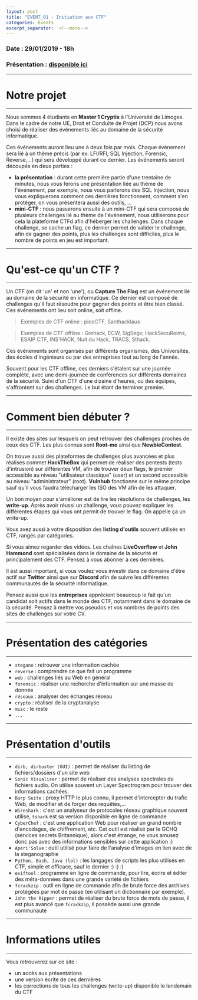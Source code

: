 ```yaml
---
layout: post
title: "EVENT_01 - Initiation aux CTF"
categories: Events
excerpt_separator:  <!--more-->
---
```

<!--more-->

### Date : 29/01/2019 - 18h
### Présentation : <a href="https://slides.com/adelalm/event_01" target="_blank">disponible ici</a>

---
# Notre projet
---

Nous sommes 4 étudiants en __Master 1 Cryptis__ à l'Université de Limoges. Dans le cadre de notre UE, Droit et Conduite de Projet (DCP) nous avons choisi de réaliser des événements liés au domaine de la sécurité informatique.

Ces événements auront lieu une à deux fois par mois. Chaque événement sera lié à un thème précis (par ex: LFI/RFI, SQL Injection, Forensic, Reverse,...) qui sera développé durant ce dernier. Les événements seront découpés en deux parties : 
* __la présentation__ : durant cette première partie d'une trentaine de minutes, nous vous ferons une présentation liée au thème de l'événement, par exemple, nous vous parlerons des SQL Injection, nous vous expliquerons comment ces dernières fonctionnent, comment s'en protéger, on vous présentera aussi des outils, ...
* __mini-CTF__ : nous passerons ensuite à un mini-CTF qui sera composé de plusieurs challenges lié au thème de l'événement, nous utiliserons pour cela la plateforme CTFd afin d'héberger les challenges. Dans chaque challenge, se cache un flag, ce dernier permet de valider le challenge, afin de gagner des points, plus les challenges sont difficiles, plus le nombre de points en jeu est important.

---
# Qu'est-ce qu'un CTF ?
---

Un CTF (on dit 'un' et non 'une'), ou __Capture The Flag__ est un événement lié au domaine de la sécurité en informatique. Ce dernier est composé de challenges qu'il faut résoudre pour gagner des points et être bien classé. Ces événements ont lieu soit online, soit offline.

> Exemples de CTF online : picoCTF, Santhacklaus

> Exemples de CTF offline : Grehack, ECW, SigSegv, HackSecuReims, ESAIP CTF, INS'HACK, Nuit du Hack, TRACS, Sthack.

Ces événements sont organisés par différents organismes, des Universités, des écoles d'ingénieurs ou par des entreprises tout au long de l'année.

Souvent pour les CTF offline, ces derniers s'étalent sur une journée complète, avec une demi-journée de conférences sur différents domaines de la sécurité. Suivi d'un CTF d'une dizaine d'heures, ou des équipes, s'affrontent sur des challenges. Le but étant de terminer premier.

---
# Comment bien débuter ?
---

Il existe des sites sur lesquels on peut retrouver des challenges proches de ceux des CTF. Les plus connus sont __Root-me__ ainsi que __NewbieContest__.

On trouve aussi des plateformes de challenges plus avancées et plus réalises commet __HackTheBox__ qui permet de réaliser des pentests (tests d'intrusion) sur différentes VM, afin de trouver deux flags, le premier accessible au niveau "utilisateur classique" (user) et un second accessible au niveau "administrateur" (root). __Vulnhub__ fonctionne sur le même principe sauf qu'il vous faudra télécharger les ISO des VM afin de les attaquer.

Un bon moyen pour s'améliorer est de lire les résolutions de challenges, les __write-up__. Après avoir réussi un challenge, vous pouvez expliquer les différentes étapes qui vous ont permit de trouver le flag. On appelle ça un write-up.

Vous avez aussi à votre disposition des __listing d'outils__ souvent utilisés en CTF, rangés par catégories.

Si vous aimez regarder des vidéos. Les chaînes __LiveOverflow__ et __John Hammond__ sont spécialisées dans le domaine de la sécurité et principalement des CTF. Pensez à vous abonner à ces dernières.

Il est aussi important, si vous voulez vous investir dans ce domaine d'être actif sur __Twitter__ ainsi que sur __Discord__ afin de suivre les différentes communautés de la sécurité informatique.

Pensez aussi que les __entreprises__ apprécient beaucoup le fait qu'un candidat soit actifs dans le monde des CTF, notamment dans le domaine de la sécurité. Pensez à mettre vos pseudos et vos nombres de points des sites de challenges sur votre CV.

---
# Présentation des catégories
---

* `stegano` : retrouver une information cachée
* `reverse` : comprendre ce que fait un programme
* `web` : challenges liés au Web en général
* `forensic` : réaliser une recherche d'information sur une masse de donnée
* `réseaux` : analyser des échanges réseau
* `crypto` : réaliser de la cryptanalyse
* `misc` : le reste
* `...`

---
# Présentation d'outils
---

* `dirb, dirbuster (GUI)` : permet de réaliser du listing de fichiers/dossiers d'un site web
* `Sonic Visualiser` : permet de réaliser des analyses spectrales de fichiers audio. On utilise souvent un Layer Spectrogram pour trouver des informations cachées.
* `Burp Suite` : proxy HTTP le plus connu, il permet d'intercepter du trafic Web, de modifier et de forger des requêtes,...
* `Wireshark` : c'est un analyseur de protocoles réseau graphique souvent utilisé, `tshark` est sa version disponible en ligne de commande
* `CyberChef` : c'est une application Web pour réaliser un grand nombre d'encodages, de chiffrement, etc. Cet outil est réalisé par le GCHQ (services secrets Britannique), alors c'est étrange, ne vous amusez donc pas avec des informations sensibles sur cette application :)
* `Aperi'Solve` : outil utilisé pour faire de l'analyse d'images en lien avec de la steganographie
* `Python, Bash, Java (lol)` : les langages de scripts les plus utilisés en CTF, simple et efficace, sauf le dernier :) :) :)
* `exiftool` : programme en ligne de commande, pour lire, écrire et éditer des méta-données dans une grande variété de fichiers
* `fcrackzip` : outil en ligne de commande afin de brute force des archives protégées par mot de passe (en utilisant un dictionnaire par exemple).
* `John the Ripper` : permet de réaliser du brute force de mots de passe, il est plus avancé que `fcrackzip`, il possède aussi une grande communauté

---
# Informations utiles
---

Vous retrouverez sur ce site :
* un accès aux présentations
* une version écrite de ces dernières
* les corrections de tous les challenges (write-up) disponible le lendemain du CTF
